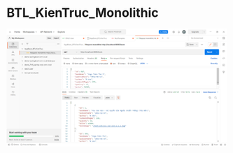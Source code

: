 # BTL_KienTruc_Monolithic

<img src="https://github.com/AppBook-BTLKienTruc/AppBook-BTLKienTruc/blob/main/img/img_monolithic_Book.png" alt="Không tồn tại" width="90*">

